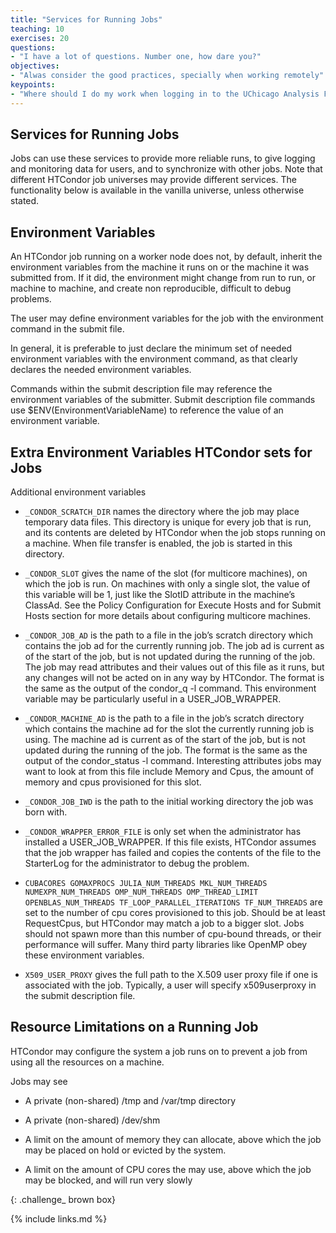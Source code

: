 ```yaml
---
title: "Services for Running Jobs"
teaching: 10
exercises: 20
questions:
- "I have a lot of questions. Number one, how dare you?"
objectives:
- "Alwas consider the good practices, specially when working remotely"
keypoints:
- "Where should I do my work when logging in to the UChicago Analysis Facility?"
---
```


## Services for Running Jobs

Jobs can use these services to provide more reliable runs, to give logging and monitoring data for users, and to synchronize with other jobs. Note that different HTCondor job universes may provide different services. The functionality below is available in the vanilla universe, unless otherwise stated.

## Environment Variables

An HTCondor job running on a worker node does not, by default, inherit the environment variables from the machine it runs on or the machine it was submitted from. If it did, the environment might change from run to run, or machine to machine, and create non reproducible, difficult to debug problems.


The user may define environment variables for the job with the environment command in the submit file. 


In general, it is preferable to just declare the minimum set of needed environment variables with the environment command, as that clearly declares the needed environment variables. 

Commands within the submit description file may reference the environment variables of the submitter. Submit description file commands use $ENV(EnvironmentVariableName) to reference the value of an environment variable.

## Extra Environment Variables HTCondor sets for Jobs

Additional environment variables

- `_CONDOR_SCRATCH_DIR` names the directory where the job may place temporary data files. This directory is unique for every job that is run, and its contents are deleted by HTCondor when the job stops running on a machine. When file transfer is enabled, the job is started in this directory.

- `_CONDOR_SLOT` gives the name of the slot (for multicore machines), on which the job is run. On machines with only a single slot, the value of this variable will be 1, just like the SlotID attribute in the machine’s ClassAd. See the Policy Configuration for Execute Hosts and for Submit Hosts section for more details about configuring multicore machines.

- `_CONDOR_JOB_AD` is the path to a file in the job’s scratch directory which contains the job ad for the currently running job. The job ad is current as of the start of the job, but is not updated during the running of the job. The job may read attributes and their values out of this file as it runs, but any changes will not be acted on in any way by HTCondor. The format is the same as the output of the condor_q -l command. This environment variable may be particularly useful in a USER_JOB_WRAPPER.

- `_CONDOR_MACHINE_AD` is the path to a file in the job’s scratch directory which contains the machine ad for the slot the currently running job is using. The machine ad is current as of the start of the job, but is not updated during the running of the job. The format is the same as the output of the condor_status -l command. Interesting attributes jobs may want to look at from this file include Memory and Cpus, the amount of memory and cpus provisioned for this slot.

- `_CONDOR_JOB_IWD` is the path to the initial working directory the job was born with.

- `_CONDOR_WRAPPER_ERROR_FILE` is only set when the administrator has installed a USER_JOB_WRAPPER. If this file exists, HTCondor assumes that the job wrapper has failed and copies the contents of the file to the StarterLog for the administrator to debug the problem.

- `CUBACORES GOMAXPROCS JULIA_NUM_THREADS MKL_NUM_THREADS NUMEXPR_NUM_THREADS OMP_NUM_THREADS OMP_THREAD_LIMIT OPENBLAS_NUM_THREADS TF_LOOP_PARALLEL_ITERATIONS TF_NUM_THREADS` are set to the number of cpu cores provisioned to this job. Should be at least RequestCpus, but HTCondor may match a job to a bigger slot. Jobs should not spawn more than this number of cpu-bound threads, or their performance will suffer. Many third party libraries like OpenMP obey these environment variables.

- `X509_USER_PROXY` gives the full path to the X.509 user proxy file if one is associated with the job. Typically, a user will specify x509userproxy in the submit description file.

## Resource Limitations on a Running Job

HTCondor may configure the system a job runs on to prevent a job from using all the resources on a machine.

Jobs may see

- A private (non-shared) /tmp and /var/tmp directory

- A private (non-shared) /dev/shm

- A limit on the amount of memory they can allocate, above which the job may be placed on hold or evicted by the system.

- A limit on the amount of CPU cores the may use, above which the job may be blocked, and will run very slowly



{: .challenge_ brown box} 

{% include links.md %}

